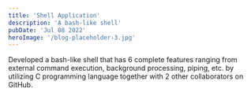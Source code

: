 ```yaml
---
title: 'Shell Application'
description: 'A bash-like shell'
pubDate: 'Jul 08 2022'
heroImage: '/blog-placeholder-3.jpg'
---
```


Developed a bash-like shell that has 6 complete features ranging from external command execution, background processing, piping, etc. by utilizing C programming language together with 2 other collaborators on GitHub.
